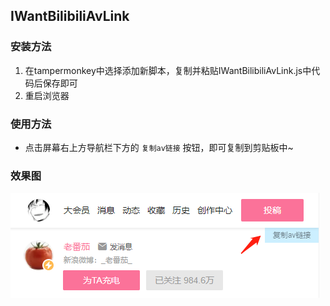 ## IWantBilibiliAvLink

### 安装方法
 1. 在tampermonkey中选择添加新脚本，复制并粘贴IWantBilibiliAvLink.js中代码后保存即可
 2. 重启浏览器
 
### 使用方法
 - 点击屏幕右上方导航栏下方的 `复制av链接` 按钮，即可复制到剪贴板中~
### 效果图
  ![效果图](https://github.com/Episooo/IWantBilibiliAvLink/blob/master/testPic.jpg)
